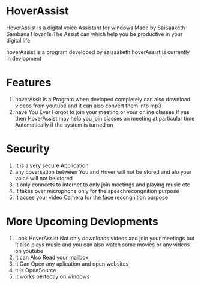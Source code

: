 # HoverAssist
HoverAssist is a digital voice Assistant for windows Made by SaiSaaketh Sambana 
Hover Is The Assist can which help you be productive in your digital life

 hoverAssist is a program developed by saisaaketh
 hoverAssist is currently in devlopment
# Features
1. hoverAssit Is a Program when devloped completely can also download videos from youtube and it can also convert them into mp3
2. have You Ever Forgot to join your meeting or your online classes,If yes then HoverAssist may help you join classes an meeting at particular time Automatically if the system is turned on
# Security
1. It is a very secure Application
2. any coversation between You and Hover will not be stored and alo your voice will not be stored
3. It only connects to internet to only join meetings and playing music etc 
4. It takes over microphone only for the speechrecongnition purpose
5. It acces your video Camera for the face recongnition purpose
# More Upcoming Devlopments
1. Look HoverAssist Not only downloads videos and join your meetings but it also plays music and you can also watch some movies or any videos on youtube
2. it can Also Read your mailbox
3. it Can Open any aplication and open websites
4. it is OpenSource
5. it works perfectly on windows

  
